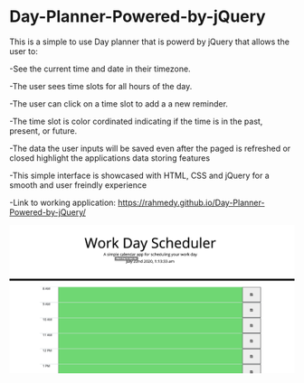 # Day-Planner-Powered-by-jQuery
This is a simple to use Day planner that is powerd by jQuery that allows the user to:

-See the current time and date in their timezone.

-The user sees time slots for all hours of the day.

-The user can click on a time slot to add a a new reminder. 

-The time slot is color cordinated indicating if the time is in the past, present, or future.

-The data the user inputs will be saved even after the paged is refreshed or closed highlight the applications data storing features 

-This simple interface is showcased  with HTML, CSS and jQuery for a smooth and user freindly experience 

-Link to working application:  https://rahmedy.github.io/Day-Planner-Powered-by-jQuery/

![](images/workingPic.png)


